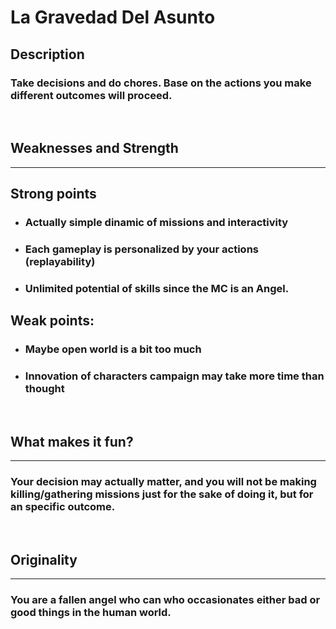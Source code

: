 # La Gravedad Del Asunto

## Description

### Take decisions and do chores. Base on the actions you make different outcomes will proceed.

<br>

## Weaknesses and Strength
---

## Strong points 
- ### Actually simple dinamic of missions and interactivity
- ### Each gameplay is personalized by your actions (replayability)
- ### Unlimited potential of skills since the MC is an Angel.

## Weak points: 
- ### Maybe open world is a bit too much
- ### Innovation of characters campaign may take more time than thought

<br>

## What makes it fun?
---

### Your decision may actually matter, and you will not be making killing/gathering missions just for the sake of doing it, but for an specific outcome.

<br>

## Originality
--- 

### You are a fallen angel who can who occasionates either bad or good things in the human world.